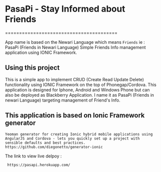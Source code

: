 # PasaPi - Stay Informed about Friends
========================================

App name is based on the Newari Language which means `Friends` ie : PasaPi (Friends in Newari Language) 
Simple Friends Info management application using IONIC Framework.

## Using this project

This is a simple app to implement CRUD (Create Read Update Delete) functionality using IONIC Framework on the top of Phonegap/Cordova. This application is designed for Iphone, Android and Windows Phone but can also be deployed as Blackberry Application. I name it as PasaPi (Friends in newari Language) targeting management of Friend's Info. 

## This application is based on Ionic Framework generator 
```
Yeoman generator for creating Ionic hybrid mobile applications using AngularJS and Cordova - lets you quickly set up a project with sensible defaults and best practices.
https://github.com/diegonetto/generator-ionic
```
The link to view live delpoy : 
 ```
  https://pasapi.herokuapp.com/
 
 ```
